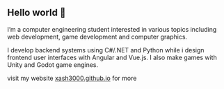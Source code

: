 ## Hello world 👋

I’m a computer engineering student interested in various topics including web development, game development and computer graphics.

I develop backend systems using C#/.NET and Python while i design frontend user interfaces with Angular and Vue.js. I also make games with Unity and Godot game engines.

visit my website [xash3000.github.io](https://xash3000.github.io) for more

